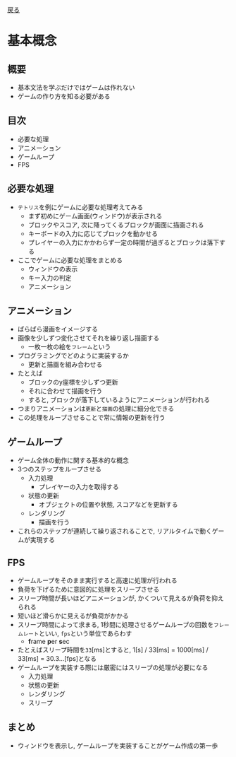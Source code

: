 [戻る](java_game.md)

# 基本概念

## 概要
- 基本文法を学ぶだけではゲームは作れない
- ゲームの作り方を知る必要がある

## 目次
- 必要な処理
- アニメーション
- ゲームループ
- FPS

## 必要な処理
- `テトリス`を例にゲームに必要な処理考えてみる
	- まず初めにゲーム画面(ウィンドウ)が表示される
	- ブロックやスコア, 次に降ってくるブロックが画面に描画される
	- キーボードの入力に応じてブロックを動かせる
	- プレイヤーの入力にかかわらず一定の時間が過ぎるとブロックは落下する
- ここでゲームに必要な処理をまとめる
	- ウィンドウの表示
	- キー入力の判定
	- アニメーション

## アニメーション
- ぱらぱら漫画をイメージする
- 画像を少しずつ変化させてそれを繰り返し描画する
	- 一枚一枚の絵を`フレーム`という
- プログラミングでどのように実装するか
	+ 更新と描画を組み合わせる
- たとえば
	- ブロックのy座標を少しずつ更新
	- それに合わせて描画を行う
	- すると, ブロックが落下しているようにアニメーションが行われる
- つまりアニメーションは`更新`と`描画`の処理に細分化できる
- この処理をループさせることで常に情報の更新を行う

## ゲームループ
- ゲーム全体の動作に関する基本的な概念
- 3つのステップをループさせる
	- 入力処理
		- プレイヤーの入力を取得する
	- 状態の更新
		- オブジェクトの位置や状態, スコアなどを更新する
	- レンダリング
		- 描画を行う
- これらのステップが連続して繰り返されることで, リアルタイムで動くゲームが実現する

## FPS
- ゲームループをそのまま実行すると高速に処理が行われる
- 負荷を下げるために意図的に処理をスリープさせる
- スリープ時間が長いほどアニメーションが, かくついて見えるが負荷を抑えられる
- 短いほど滑らかに見えるが負荷がかかる
- スリープ時間によって求まる, 1秒間に処理させるゲームループの回数を`フレームレート`といい, `fps`という単位であらわす
	- **f**rame **p**er **s**ec
- たとえばスリープ時間を`33`[ms]とすると, 1[s] / 33[ms] = 1000[ms] / 33[ms] = 30.3...[fps]となる
- ゲームループを実装する際には厳密にはスリープの処理が必要になる
	- 入力処理
	- 状態の更新
	- レンダリング
	- スリープ

## まとめ
- ウィンドウを表示し, ゲームループを実装することがゲーム作成の第一歩